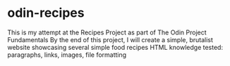 # odin-recipes
This is my attempt at the Recipes Project as part of The Odin Project Fundamentals
By the end of this project, I will create a simple, brutalist website showcasing several simple food recipes
HTML knowledge tested: paragraphs, links, images, file formatting